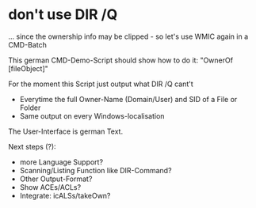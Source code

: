 # don't use DIR /Q
… since the ownership info may be clipped - so let's use WMIC again in a CMD-Batch

This german CMD-Demo-Script should show how to do it: "OwnerOf [fileObject]"

For the moment this Script just output what DIR /Q cant't
- Everytime the full Owner-Name (Domain/User) and SID of a File or Folder
- Same output on every Windows-localisation

The User-Interface is german Text.

Next steps (?):
 - more Language Support?
 - Scanning/Listing Function like DIR-Command?
 - Other Output-Format?
 - Show ACEs/ACLs?
 - Integrate: icALSs/takeOwn?
